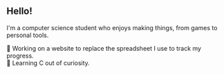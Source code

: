 ## Hello!
I'm a computer science student who enjoys making things, from games to personal tools.

🔭 Working on a website to replace the spreadsheet I use to track my progress.  
🌱 Learning C out of curiosity.

<!--
**Turnlings/Turnlings** is a ✨ _special_ ✨ repository because its `README.md` (this file) appears on your GitHub profile.

Here are some ideas to get you started:

- 🔭 I’m currently working on ...
- 🌱 I’m currently learning ...
- 👯 I’m looking to collaborate on ...
- 🤔 I’m looking for help with ...
- 💬 Ask me about ...
- 📫 How to reach me: ...
- 😄 Pronouns: ...
- ⚡ Fun fact: ...
-->
